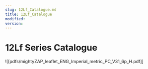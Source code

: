 ```yaml
---
slug: 12Lf_Catalogue.md
title: 12Lf_Catalogue
modified: 
version:
---
```

# 12Lf Series Catalogue
![[pdfs/mightyZAP_leaflet_ENG_Imperial_metric_PC_V31_6p_H.pdf]]

